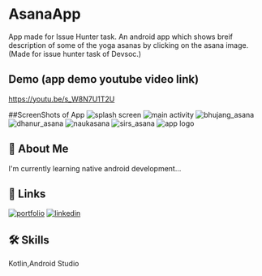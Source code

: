 # AsanaApp
App made for Issue Hunter task.
An android app which shows breif description of some of the yoga asanas by clicking on the asana image.
(Made for issue hunter task of Devsoc.)



## Demo (app demo youtube video link)
https://youtu.be/s_W8N7U1T2U

##ScreenShots of App
![splash screen](https://user-images.githubusercontent.com/92371604/170965532-0ad80ce3-9df7-4ee4-a856-50d06c1c4ea5.png)
![main activity](https://user-images.githubusercontent.com/92371604/170965585-96a2c0b5-382b-4afb-b406-d8386bf9f4d4.png)
![bhujang_asana](https://user-images.githubusercontent.com/92371604/170965656-02bc3e25-e41f-44fa-a73a-973730e1edf9.png)
![dhanur_asana](https://user-images.githubusercontent.com/92371604/170965721-ff4bd213-8d26-400c-863d-b3fe901601b7.png)
![naukasana](https://user-images.githubusercontent.com/92371604/170965347-f634b15f-0b02-490e-938d-8331ef41d001.png)
![sirs_asana](https://user-images.githubusercontent.com/92371604/170965769-bab89dea-51dd-4b3a-91bd-bb1d2a702a46.png)
![app logo](https://user-images.githubusercontent.com/92371604/170965959-dddd7d0f-0cb5-4f67-a38a-94f0152cd613.png)




## 🚀 About Me
I'm currently learning native android development...


## 🔗 Links
[![portfolio](https://img.shields.io/badge/Github-000?style=for-the-badge&logo=Github&logoColor=white)](https://github.com/saumi10)
[![linkedin](https://img.shields.io/badge/linkedin-0A66C2?style=for-the-badge&logo=linkedin&logoColor=white)](https://www.linkedin.com/in/saumitra-7a2952211)



## 🛠 Skills
Kotlin,Android Studio


